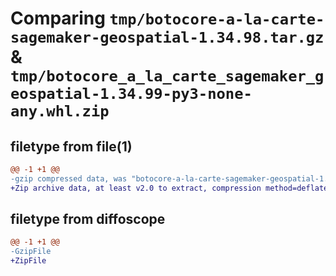 # Comparing `tmp/botocore-a-la-carte-sagemaker-geospatial-1.34.98.tar.gz` & `tmp/botocore_a_la_carte_sagemaker_geospatial-1.34.99-py3-none-any.whl.zip`

## filetype from file(1)

```diff
@@ -1 +1 @@
-gzip compressed data, was "botocore-a-la-carte-sagemaker-geospatial-1.34.98.tar", last modified: Sat May  4 01:01:41 2024, max compression
+Zip archive data, at least v2.0 to extract, compression method=deflate
```

## filetype from diffoscope

```diff
@@ -1 +1 @@
-GzipFile
+ZipFile
```


